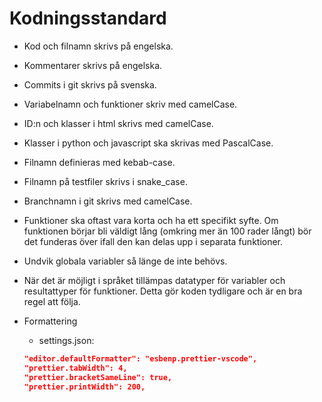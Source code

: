 # Kodningsstandard

* Kod och filnamn skrivs på engelska.
* Kommentarer skrivs på engelska.
* Commits i git skrivs på svenska.
* Variabelnamn och funktioner skriv med camelCase.
* ID:n och klasser i html skrivs med camelCase.
* Klasser i python och javascript ska skrivas med PascalCase.
* Filnamn definieras med kebab-case.
* Filnamn på testfiler skrivs i snake_case.
* Branchnamn i git skrivs med camelCase.
* Funktioner ska oftast vara korta och ha ett specifikt syfte. Om funktionen börjar bli väldigt lång (omkring mer än 100 rader långt) bör det funderas över ifall den kan delas upp i separata funktioner.
* Undvik globala variabler så länge de inte behövs.
* När det är möjligt i språket tillämpas datatyper för variabler och resultattyper för funktioner. Detta gör koden tydligare och är en bra regel att följa.

* Formattering
    * settings.json:
    ```json
    "editor.defaultFormatter": "esbenp.prettier-vscode",
    "prettier.tabWidth": 4,
    "prettier.bracketSameLine": true,
    "prettier.printWidth": 200,
    ```